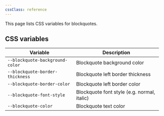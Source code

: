 ```yaml
---
cssClass: reference
---
```


This page lists CSS variables for blockquotes.

## CSS variables

| Variable                        | Description                                 |
| ------------------------------- | ------------------------------------------- |
| `--blockquote-background-color` | Blockquote background color                 |
| `--blockquote-border-thickness` | Blockquote left border thickness            |
| `--blockquote-border-color`     | Blockquote left border color                |
| `--blockquote-font-style`       | Blockquote font style (e.g. normal, italic) |
| `--blockquote-color`            | Blockquote text color                       |
